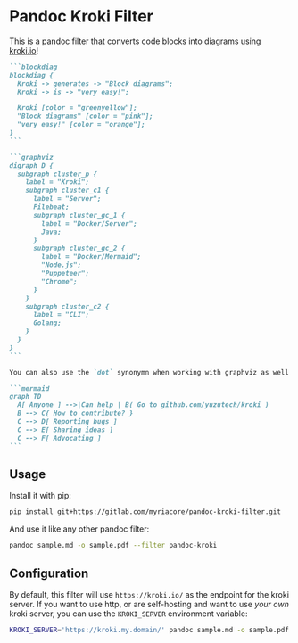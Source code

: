 # Pandoc Kroki Filter

This is a pandoc filter that converts code blocks into diagrams using
[kroki.io](https://kroki.io/)!

````md
```blockdiag
blockdiag {
  Kroki -> generates -> "Block diagrams";
  Kroki -> is -> "very easy!";

  Kroki [color = "greenyellow"];
  "Block diagrams" [color = "pink"];
  "very easy!" [color = "orange"];
}
```

```graphviz
digraph D {
  subgraph cluster_p {
    label = "Kroki";
    subgraph cluster_c1 {
      label = "Server";
      Filebeat;
      subgraph cluster_gc_1 {
        label = "Docker/Server";
        Java;
      }
      subgraph cluster_gc_2 {
        label = "Docker/Mermaid";
        "Node.js";
        "Puppeteer";
        "Chrome";
      }
    }
    subgraph cluster_c2 {
      label = "CLI";
      Golang;
    }
  }
}
```

You can also use the `dot` synonymn when working with graphviz as well.

```mermaid
graph TD
  A[ Anyone ] -->|Can help | B( Go to github.com/yuzutech/kroki )
  B --> C{ How to contribute? }
  C --> D[ Reporting bugs ]
  C --> E[ Sharing ideas ]
  C --> F[ Advocating ]
```
````

## Usage

Install it with pip:

```sh
pip install git+https://gitlab.com/myriacore/pandoc-kroki-filter.git
```

And use it like any other pandoc filter:

```sh
pandoc sample.md -o sample.pdf --filter pandoc-kroki
```

## Configuration

By default, this filter will use `https://kroki.io/` as the endpoint for the
kroki server. If you want to use http, or are self-hosting and want to use
*your own* kroki server, you can use the `KROKI_SERVER` environment variable:

```sh
KROKI_SERVER='https://kroki.my.domain/' pandoc sample.md -o sample.pdf --filter pandoc-kroki
```
